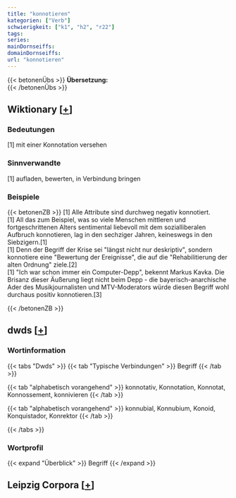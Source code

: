 ```yaml
---
title: "konnotieren"
kategorien: ["Verb"]
schwierigkeit: ["k1", "h2", "r22"]
tags:
series:
mainDornseiffs:
domainDornseiffs:
url: "konnotieren"
---
```


{{< betonenÜbs >}}
**Übersetzung:**  
{{< /betonenÜbs >}}

## Wiktionary [[+](https://de.wiktionary.org/wiki/konnotieren)]

### Bedeutungen
[1] mit einer Konnotation versehen  

### Sinnverwandte
[1] aufladen, bewerten, in Verbindung bringen  

### Beispiele
{{< betonenZB >}}
[1] Alle Attribute sind durchweg negativ konnotiert.  
[1] All das zum Beispiel, was so viele Menschen mittleren und fortgeschrittenen Alters sentimental liebevoll mit dem sozialliberalen Aufbruch konnotieren, lag in den sechziger Jahren, keineswegs in den Siebzigern.[1]  
[1] Denn der Begriff der Krise sei "längst nicht nur deskriptiv", sondern konnotiere eine "Bewertung der Ereignisse", die auf die "Rehabilitierung der alten Ordnung" ziele.[2]  
[1] "Ich war schon immer ein Computer-Depp", bekennt Markus Kavka. Die Brisanz dieser Äußerung liegt nicht beim Depp - die bayerisch-anarchische Ader des Musikjournalisten und MTV-Moderators würde diesen Begriff wohl durchaus positiv konnotieren.[3]  

{{< /betonenZB >}}


## dwds [[+](https://www.dwds.de/wb/konnotieren)]

### Wortinformation
{{< tabs "Dwds" >}}
{{< tab "Typische Verbindungen" >}}
Begriff
{{< /tab >}}

{{< tab "alphabetisch vorangehend" >}}
konnotativ, Konnotation, Konnotat, Konnossement, konnivieren
{{< /tab >}}

{{< tab "alphabetisch vorangehend" >}}
konnubial, Konnubium, Konoid, Konquistador, Konrektor
{{< /tab >}}

{{< /tabs >}}

### Wortprofil
{{< expand "Überblick" >}} Begriff {{< /expand >}}

## Leipzig Corpora [[+](https://corpora.uni-leipzig.de/en/res?word=konnotieren&corpusId=deu_newscrawl-public_2018)]


